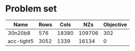 # Problem set 


| Name        | Rows     | Cols     |      NZs | Objective |
|-------------|----------|----------|----------|-----------|
| 30n20b8     |      576 |    18380 |   109706 |       302 |
| acc-tight5  |     3052 |     1339 |    16134 |         0 |

